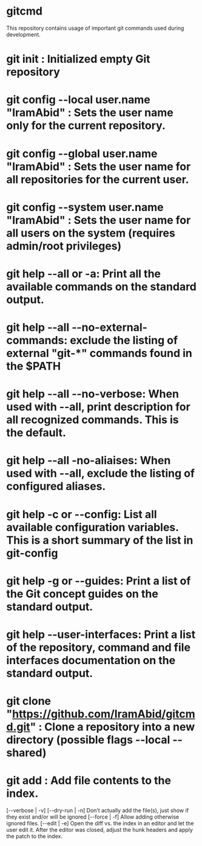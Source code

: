 # gitcmd
This repository contains usage of important git commands used during development.

# git init : Initialized empty Git repository 

# git config --local user.name "IramAbid" : Sets the user name only for the current repository. 

# git config --global user.name "IramAbid" : Sets the user name for all repositories for the current user. 

# git config --system user.name "IramAbid" : Sets the user name for all users on the system (requires admin/root privileges)

# git help --all or -a: Print all the available commands on the standard output.

# git help --all --no-external-commands: exclude the listing of external "git-*" commands found in the $PATH

# git help --all --no-verbose: When used with --all, print description for all recognized commands. This is the default.

# git help --all -no-aliaises: When used with --all, exclude the listing of configured aliases.

# git help -c or --config: List all available configuration variables. This is a short summary of the list in git-config

# git help -g or --guides: Print a list of the Git concept guides on the standard output.

# git help --user-interfaces: Print a list of the repository, command and file interfaces documentation on the standard output.

# git clone "https://github.com/IramAbid/gitcmd.git" : Clone a repository into a new directory  (possible flags --local --shared)

# git add <file>: Add file contents to the index. 

[--verbose | -v] 
[--dry-run | -n] Don’t actually add the file(s), just show if they exist and/or will be ignored
[--force | -f] Allow adding otherwise ignored files.
[--edit | -e] Open the diff vs. the index in an editor and let the user edit it. After the editor was closed, adjust the hunk headers and apply the patch to the index.



